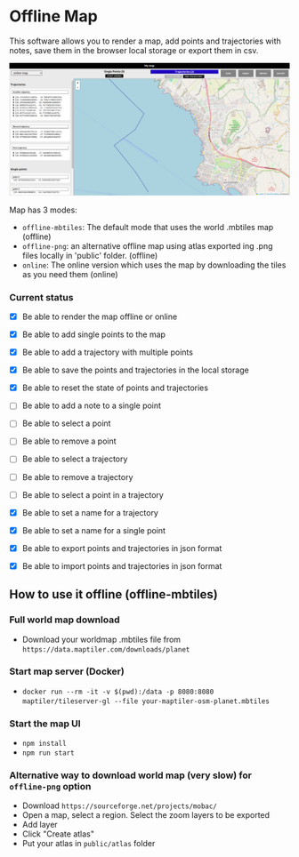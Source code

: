 # Offline Map

This software allows you to render a map, add points and trajectories with notes, save them in the browser local storage or export them in csv.

![UI Preview](https://github.com/howerest/offline-map/raw/main/screenshot.png)

Map has 3 modes:

* `offline-mbtiles`: The default mode that uses the world .mbtiles map (offline)
* `offline-png`: an alternative offline map using atlas exported ing .png files locally in 'public' folder. (offline)
* `online`: The online version which uses the map by downloading the tiles as you need them (online)

### Current status
* [x] Be able to render the map offline or online
* [x] Be able to add single points to the map
* [x] Be able to add a trajectory with multiple points
* [x] Be able to save the points and trajectories in the local storage
* [x] Be able to reset the state of points and trajectories
* [ ] Be able to add a note to a single point
* [ ] Be able to select a point
* [ ] Be able to remove a point
* [ ] Be able to select a trajectory
* [ ] Be able to remove a trajectory
* [ ] Be able to select a point in a trajectory
* [x] Be able to set a name for a trajectory
* [x] Be able to set a name for a single point
* [x] Be able to export points and trajectories in json format
* [x] Be able to import points and trajectories in json format


## How to use it offline (offline-mbtiles)

### Full world map download
* Download your worldmap .mbtiles file from `https://data.maptiler.com/downloads/planet`

### Start map server (Docker)
* `docker run --rm -it -v $(pwd):/data -p 8080:8080 maptiler/tileserver-gl --file your-maptiler-osm-planet.mbtiles`

### Start the map UI
* `npm install`
* `npm run start`

### Alternative way to download world map (very slow) for `offline-png` option

* Download `https://sourceforge.net/projects/mobac/`
* Open a map, select a region. Select the zoom layers to be exported
* Add layer
* Click "Create atlas"
* Put your atlas in `public/atlas` folder